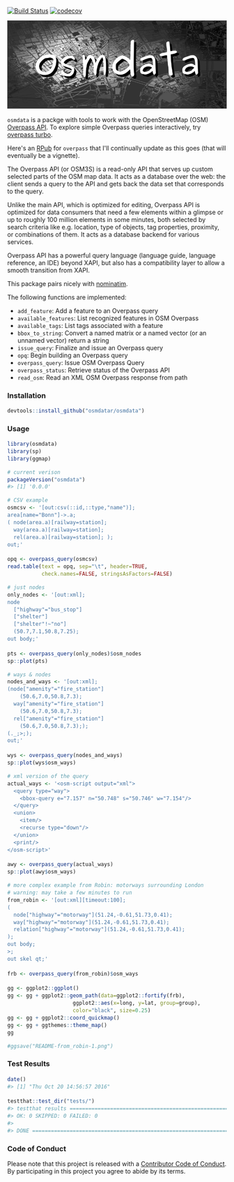 <!-- README.md is generated from README.Rmd. Please edit that file -->
[![Build Status](https://travis-ci.org/osmdatar/osmdata.svg?branch=master)](https://travis-ci.org/osmdatar/osmdata) [![codecov](https://codecov.io/gh/osmdatar/osmdata/branch/master/graph/badge.svg)](https://codecov.io/gh/osmdatar/osmdata)

![](./fig/title.png)

`osmdata` is a packge with tools to work with the OpenStreetMap (OSM) [Overpass API](http://wiki.openstreetmap.org/wiki/Overpass_API). To explore simple Overpass queries interactively, try [overpass turbo](http://overpass-turbo.eu/).

Here's an [RPub](http://rpubs.com/hrbrmstr/overpass) for `overpass` that I'll continually update as this goes (that will eventually be a vignette).

The Overpass API (or OSM3S) is a read-only API that serves up custom selected parts of the OSM map data. It acts as a database over the web: the client sends a query to the API and gets back the data set that corresponds to the query.

Unlike the main API, which is optimized for editing, Overpass API is optimized for data consumers that need a few elements within a glimpse or up to roughly 100 million elements in some minutes, both selected by search criteria like e.g. location, type of objects, tag properties, proximity, or combinations of them. It acts as a database backend for various services.

Overpass API has a powerful query language (language guide, language reference, an IDE) beyond XAPI, but also has a compatibility layer to allow a smooth transition from XAPI.

This package pairs nicely with [nominatim](http://github.com/hrbrmstr/nominatim).

The following functions are implemented:

-   `add_feature`: Add a feature to an Overpass query
-   `available_features`: List recognized features in OSM Overpass
-   `available_tags`: List tags associated with a feature
-   `bbox_to_string`: Convert a named matrix or a named vector (or an unnamed vector) return a string
-   `issue_query`: Finalize and issue an Overpass query
-   `opq`: Begin building an Overpass query
-   `overpass_query`: Issue OSM Overpass Query
-   `overpass_status`: Retrieve status of the Overpass API
-   `read_osm`: Read an XML OSM Overpass response from path

### Installation

``` r
devtools::install_github("osmdatar/osmdata")
```

### Usage

``` r
library(osmdata)
library(sp)
library(ggmap)
```

``` r
# current verison
packageVersion("osmdata")
#> [1] '0.0.0'
```

``` r
# CSV example
osmcsv <- '[out:csv(::id,::type,"name")];
area[name="Bonn"]->.a;
( node(area.a)[railway=station];
  way(area.a)[railway=station];
  rel(area.a)[railway=station]; );
out;'

opq <- overpass_query(osmcsv)
read.table(text = opq, sep="\t", header=TRUE, 
           check.names=FALSE, stringsAsFactors=FALSE)
```

``` r
# just nodes
only_nodes <- '[out:xml];
node
  ["highway"="bus_stop"]
  ["shelter"]
  ["shelter"!~"no"]
  (50.7,7.1,50.8,7.25);
out body;'

pts <- overpass_query(only_nodes)$osm_nodes
sp::plot(pts)
```

``` r
# ways & nodes
nodes_and_ways <- '[out:xml];
(node["amenity"="fire_station"]
    (50.6,7.0,50.8,7.3);
  way["amenity"="fire_station"]
    (50.6,7.0,50.8,7.3);
  rel["amenity"="fire_station"]
    (50.6,7.0,50.8,7.3););
(._;>;);
out;'

wys <- overpass_query(nodes_and_ways)
sp::plot(wys$osm_ways)
```

``` r
# xml version of the query
actual_ways <- '<osm-script output="xml">
  <query type="way">
    <bbox-query e="7.157" n="50.748" s="50.746" w="7.154"/>
  </query>
  <union>
    <item/>
    <recurse type="down"/>
  </union>
  <print/>
</osm-script>'

awy <- overpass_query(actual_ways)
sp::plot(awy$osm_ways)
```

``` r
# more complex example from Robin: motorways surrounding London
# warning: may take a few minutes to run
from_robin <- '[out:xml][timeout:100];
(
  node["highway"="motorway"](51.24,-0.61,51.73,0.41);
  way["highway"="motorway"](51.24,-0.61,51.73,0.41);
  relation["highway"="motorway"](51.24,-0.61,51.73,0.41);
);
out body;
>;
out skel qt;'

frb <- overpass_query(from_robin)$osm_ways

gg <- ggplot2::ggplot()
gg <- gg + ggplot2::geom_path(data=ggplot2::fortify(frb), 
                     ggplot2::aes(x=long, y=lat, group=group),
                     color="black", size=0.25)
gg <- gg + ggplot2::coord_quickmap()
gg <- gg + ggthemes::theme_map()
gg
```

``` r
#ggsave("README-from_robin-1.png")
```

### Test Results

``` r
date()
#> [1] "Thu Oct 20 14:56:57 2016"

testthat::test_dir("tests/")
#> testthat results ===========================================================
#> OK: 0 SKIPPED: 0 FAILED: 0
#> 
#> DONE ======================================================================
```

### Code of Conduct

Please note that this project is released with a [Contributor Code of Conduct](CONDUCT.md). By participating in this project you agree to abide by its terms.

